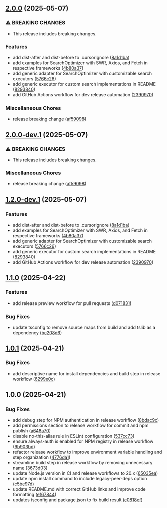 ## [2.0.0](https://github.com/N1ghtHunter/search-optimizer/compare/v1.1.0...v2.0.0) (2025-05-07)

### ⚠ BREAKING CHANGES

* This release includes breaking changes.

### Features

* add dist-after and dist-before to .cursorignore ([8a1d1ba](https://github.com/N1ghtHunter/search-optimizer/commit/8a1d1ba288c3a25b3811fcf5d359573d5dc9115b))
* add examples for SearchOptimizer with SWR, Axios, and Fetch in respective frameworks ([4b80a37](https://github.com/N1ghtHunter/search-optimizer/commit/4b80a37b8ef5b9a1f9715d8bd8f0d15691bd797c))
* add generic adapter for SearchOptimizer with customizable search executors ([5766c26](https://github.com/N1ghtHunter/search-optimizer/commit/5766c267c227d07be75bfb7ef959cac15e08a3c7))
* add generic executor for custom search implementations in README ([8293840](https://github.com/N1ghtHunter/search-optimizer/commit/8293840c078e51898e30c4c113080455a23b7a54))
* add GitHub Actions workflow for dev release automation ([2390970](https://github.com/N1ghtHunter/search-optimizer/commit/2390970c7e4ea0e42aca67e2d9e3f826f966ff73))

### Miscellaneous Chores

* release breaking change ([af59098](https://github.com/N1ghtHunter/search-optimizer/commit/af59098b0d94474ffb89a46aa6f8dae9150fabf9))

## [2.0.0-dev.1](https://github.com/N1ghtHunter/search-optimizer/compare/v1.2.0-dev.1...v2.0.0-dev.1) (2025-05-07)

### ⚠ BREAKING CHANGES

* This release includes breaking changes.

### Miscellaneous Chores

* release breaking change ([af59098](https://github.com/N1ghtHunter/search-optimizer/commit/af59098b0d94474ffb89a46aa6f8dae9150fabf9))

## [1.2.0-dev.1](https://github.com/N1ghtHunter/search-optimizer/compare/v1.1.0...v1.2.0-dev.1) (2025-05-07)

### Features

* add dist-after and dist-before to .cursorignore ([8a1d1ba](https://github.com/N1ghtHunter/search-optimizer/commit/8a1d1ba288c3a25b3811fcf5d359573d5dc9115b))
* add examples for SearchOptimizer with SWR, Axios, and Fetch in respective frameworks ([4b80a37](https://github.com/N1ghtHunter/search-optimizer/commit/4b80a37b8ef5b9a1f9715d8bd8f0d15691bd797c))
* add generic adapter for SearchOptimizer with customizable search executors ([5766c26](https://github.com/N1ghtHunter/search-optimizer/commit/5766c267c227d07be75bfb7ef959cac15e08a3c7))
* add generic executor for custom search implementations in README ([8293840](https://github.com/N1ghtHunter/search-optimizer/commit/8293840c078e51898e30c4c113080455a23b7a54))
* add GitHub Actions workflow for dev release automation ([2390970](https://github.com/N1ghtHunter/search-optimizer/commit/2390970c7e4ea0e42aca67e2d9e3f826f966ff73))

## [1.1.0](https://github.com/N1ghtHunter/search-optimizer/compare/v1.0.1...v1.1.0) (2025-04-22)

### Features

* add release preview workflow for pull requests ([d071831](https://github.com/N1ghtHunter/search-optimizer/commit/d07183113f499790ed45ea5ac54b17332b9082cd))

### Bug Fixes

* update tsconfig to remove source maps from build and add tslib as a dependency ([bc208d6](https://github.com/N1ghtHunter/search-optimizer/commit/bc208d6ff58907941e6f5920407b0a5accd49424))

## [1.0.1](https://github.com/N1ghtHunter/search-optimizer/compare/v1.0.0...v1.0.1) (2025-04-21)

### Bug Fixes

* add descriptive name for install dependencies and build step in release workflow ([6299e0c](https://github.com/N1ghtHunter/search-optimizer/commit/6299e0c226562a2934a32565b954558c46cb9322))

## 1.0.0 (2025-04-21)

### Bug Fixes

* add debug step for NPM authentication in release workflow ([8bdac9c](https://github.com/N1ghtHunter/search-optimizer/commit/8bdac9cc1e4837eb6a0d8c30a10f074e41213259))
* add permissions section to release workflow for commit and npm publish ([a648a70](https://github.com/N1ghtHunter/search-optimizer/commit/a648a70ec7ce0cef154a5e545d3a148b092851f0))
* disable no-this-alias rule in ESLint configuration ([537cc73](https://github.com/N1ghtHunter/search-optimizer/commit/537cc731fc60bc6cde6098d95ada9546948f3f4b))
* ensure always-auth is enabled for NPM registry in release workflow ([9b903bd](https://github.com/N1ghtHunter/search-optimizer/commit/9b903bdc63657d951f9593e67d3c67f1e8e94cd0))
* refactor release workflow to improve environment variable handling and step organization ([4776da1](https://github.com/N1ghtHunter/search-optimizer/commit/4776da119b9023edce6f3b4d0fcde478bbfc8fb1))
* streamline build step in release workflow by removing unnecessary name ([3673d03](https://github.com/N1ghtHunter/search-optimizer/commit/3673d03897a7646a7a824f9a8841a722f4db952a))
* update Node.js version in CI and release workflows to 20.x ([65035ea](https://github.com/N1ghtHunter/search-optimizer/commit/65035ea957519035a5d772bf01e89f7c1bc5f975))
* update npm install command to include legacy-peer-deps option ([c5be97d](https://github.com/N1ghtHunter/search-optimizer/commit/c5be97db30df2a47e6dacbda3c850d4d5e44d380))
* update README.md with correct GitHub links and improve code formatting ([ef67844](https://github.com/N1ghtHunter/search-optimizer/commit/ef6784462cf659c6fb910d5a3d68d703fdc7a216))
* updates tsconfig and package.json to fix build result ([c0818ef](https://github.com/N1ghtHunter/search-optimizer/commit/c0818ef64c45e15598ff720e8399a378e4f347ce))
